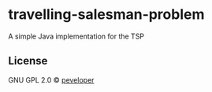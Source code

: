# travelling-salesman-problem
A simple Java implementation for the TSP

## License
GNU GPL 2.0 © [peveloper](https://www.github.com/peveloper)
